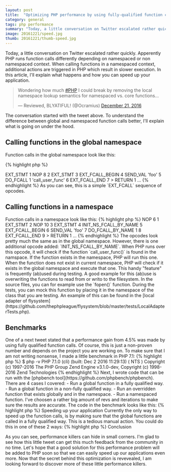 ```yaml
---
layout: post
title:  "Optimizing PHP performance by using fully-qualified function calls"
category: general
tags: php performance
summary: "Today, a little conversation on Twitter escalated rather quickly. Apperently PHP runs function calls differently depending on namespaced or non namespaced context. When calling functions in a namespaced context, additional actions are triggered in PHP which result in slower execution. In this article, I'll explain what happens and how you can speed up your application."
image: 20161221/speed.jpg
thumb: 20161221/thumb-speed.jpg
---
```



<p>
    Today, a little conversation on Twitter escalated rather quickly.
    Apperently PHP runs function calls differently depending on namespaced or non namespaced context.
    When calling functions in a namespaced context, additional actions are triggered in PHP which result in slower execution.
    In this article, I'll explain what happens and how you can speed up your application.
</p>

<blockquote class="twitter-tweet" data-lang="en"><p lang="en" dir="ltr">Wondering how much <a href="https://twitter.com/hashtag/PHP?src=hash">#PHP</a> I could break by removing the local namespace lookup semantics for namespaced vs. core functions...</p>&mdash; Reviewed, BLYATIFUL! (@Ocramius) <a href="https://twitter.com/Ocramius/status/811504929357660160">December 21, 2016</a></blockquote>
<script async src="//platform.twitter.com/widgets.js" charset="utf-8"></script>

<p>
    The conversation started with the tweet above. 
    To understand the difference between global and namespaced function calls better, I'll explain what is going on under the hood.
</p>


<h2>Calling functions in the global namespace</h2>

Function calls in the global namespace look like this:

{% highlight php %}
<?php
// global.php

function foo() {
    echo 'bar';
}

call_user_func('foo');
{% endhighlight %}

After parsing this script, the opcodes look like this:

{% highlight sh %}
$ php -d vld.active=1 -d vld.execute=0 global.php

...
line     #* E I O op                           fetch          ext  return  operands
-------------------------------------------------------------------------------------
   4     0  E >   EXT_STMT
         1        NOP
   8     2        EXT_STMT
         3        EXT_FCALL_BEGIN
         4        SEND_VAL                                                 'foo'
         5        DO_FCALL                                      1          'call_user_func'
         6        EXT_FCALL_END
         7      > RETURN                                                   1

...
{% endhighlight %}

As you can see, this is a simple `EXT_FCALL` sequence of opcodes.


<h2>Calling functions in a namespace</h2>

Function calls in a namespace look like this:

{% highlight php %}
<?php
// namespaced.php

namespace baz;

function foo() {
    echo 'bar';
}

call_user_func('foo');
{% endhighlight %}

After parsing this script, the opcodes look like this:

{% highlight sh %}
$ php -d vld.active=1 -d vld.execute=0 global.php

...
line     #* E I O op                           fetch          ext  return  operands
-------------------------------------------------------------------------------------
   4     0  E >   NOP
   6     1        EXT_STMT
         2        NOP
  10     3        EXT_STMT
         4        INIT_NS_FCALL_BY_NAME
         5        EXT_FCALL_BEGIN
         6        SEND_VAL                                                 'foo'
         7        DO_FCALL_BY_NAME                              1
         8        EXT_FCALL_END
         9      > RETURN                                                   1
...
{% endhighlight %}

The opcodes look pretty much the same as in the global namespace. 
However, there is one additional opcode added: `INIT_NS_FCALL_BY_NAME`.
When PHP runs over this opcode, it will check if the function `call_user_func()` is found in the namspace.
If the function exists in the namespace, PHP will run this one.
When the function does not exist in current namespace, PHP will check if it exists in the global namespace and execute that one.

This handy "feature" is frequently (ab)used during testing.
A good example for this (ab)use is overwriting the functions to read from or writo to the filesystem.
In the source files, you can for example use the `fopen()` function.
During the tests, you can mock this function by placing it in the namespace of the class that you are testing.
An example of this can be found in the [local adapter of flysystem](https://github.com/thephpleague/flysystem/blob/master/tests/LocalAdapterTests.php).


<h2>Benchmarks</h2>

One of a next tweet stated that a performance gain from 4.5% was made by using fully qualified function calls.
Of course, this is just a non-proven number and depends on the project you are working on.
To make sure that I am not writing nonsense, I made a little benchmark in PHP 7.1:

{% highlight php %}
$ php -v

PHP 7.1.0 (cli) (built: Dec  2 2016 11:29:13) ( NTS )
Copyright (c) 1997-2016 The PHP Group
Zend Engine v3.1.0-dev, Copyright (c) 1998-2016 Zend Technologies
{% endhighlight %}

Next, I wrote code that can be run with the [phpbench tool](https://github.com/phpbench/phpbench).
There are 4 cases I covered:

- Run a global function in a fully qualified way.
- Run a global function in a non-fully qualified way.
- Run an overridden function that exists globally and in the namespace.
- Run a namespaced function.

I've choosen a rather big amount of revs and iterations to make sure the results are accurate.
The code in the benchmark looks like this:

{% highlight php %}
<?php

namespace {
    function a(){}
    function b() {}
}

namespace foo {

    function b() {}
    function c() {}

    /**
     * @Revs(10000)
     * @Iterations(100)
     */
    class MixedBench
    {
        public function benchFqGlobalFunction()
        {
            \a();
        }

        public function benchGlobalFunction()
        {
            a();
        }

        public function benchOverriddenFunction()
        {
            b();
        }

        public function benchNamespacedFunction()
        {
            c();
        }
    }
}
{% endhighlight %}

This is an overview of the results:

{% highlight sh %}
$ phpbench run bench

\foo\MixedBench

    benchFqGlobalFunction         I99 P0 	[μ Mo]/r: 0.145 0.141 (μs) 	[μSD μRSD]/r: 0.018μs 12.59%
    benchGlobalFunction           I99 P0 	[μ Mo]/r: 0.148 0.145 (μs) 	[μSD μRSD]/r: 0.021μs 14.38%
    benchOverriddenFunction       I99 P0 	[μ Mo]/r: 0.157 0.157 (μs) 	[μSD μRSD]/r: 0.022μs 13.82%
    benchNamespacedFunction       I99 P0 	[μ Mo]/r: 0.157 0.159 (μs) 	[μSD μRSD]/r: 0.019μs 12.38%

4 subjects, 400 iterations, 40,000 revs, 0 rejects
(best [mean mode] worst) = 0.124 [0.152 0.151] 0.225 (μs)
⅀T: 60.773μs μSD/r 0.020μs μRSD/r: 13.293%
suite: 133a2c5566a4e9fb57b0251cebfd189bc150f104, date: 2016-12-21, stime: 22:06:03

+-------------------------+-------+-----+---------+--------+
| subject                 | revs  | its | mean    | diff   |
+-------------------------+-------+-----+---------+--------+
| benchFqGlobalFunction   | 10000 | 100 | 0.145μs | 0.00%  |
| benchGlobalFunction     | 10000 | 100 | 0.148μs | +2.26% |
| benchNamespacedFunction | 10000 | 100 | 0.157μs | +8.55% |
| benchOverriddenFunction | 10000 | 100 | 0.157μs | +8.38% |
+-------------------------+-------+-----+---------+--------+
{% endhighlight %}

As expected, the fully qualified global function call is the fastst one. 
This is because PHP does not need to go through the `INIT_NS_FCALL_BY_NAME` opcode.
When calling the global function in a non-fully qualified way, it is slower.
Running functions inside a namspace are always slower then running global functions.

Of course, this is not a big overhead in this simple benchmark.
It could be a big overhead if you think about the amount of function calls per run.
PHP is not able to optimize this since it is possible that functions get defined during runtime.


<h2>Speeding up your application</h2>

Currently the only way to speed up the function calls, is by making sure that the global functions are called in a fully qualified way.
This is a tedious manual action. You could do this in one of these 2 ways:

{% highlight php %}
<?php
// solution 1:
namespace baz;
\foo();

// solution 2:
namespace baz;
use function foo;
foo();
{% endhighlight %}

Luckily for us, the community is very creative and alert when it comes to performance.
In the future, maybe one of the following solutions is less boring to implement:

- Add a `declare(no_dynamic_functions=1)` on top of the PHP file or maybe in a future [`namespace_scoped_declares`](https://wiki.php.net/rfc/namespace_scoped_declares) method.
- [Autocompletion to FQ function names in PHPStorm.](https://youtrack.jetbrains.com/issue/WI-34446)


<h2>Conclusion</h2>

<p>
    As you can see, performance killers can hide in small corners.
    I'm glad to see how this little tweet can get this much feedback from the community in no time.
    Let's hope that a good solution for this performance problem will be added to PHP soon so that we can easily speed up our applications even more.
    Now that the secret behind this optimization is revevealed, I am looking forward to discover more of these little performance killers.
</p>
